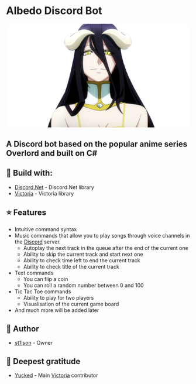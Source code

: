 # **Albedo Discord Bot**
![Alt Text](https://github.com/st1lson/AlbedoBot/blob/main/docs/images/header.png)
## A Discord bot based on the popular anime series Overlord and built on C#
## :paperclip: Build with: 
* [Discord.Net](https://github.com/discord-net/Discord.Net) - Discord.Net library
* [Victoria](https://github.com/Yucked/Victoria) - Victoria library
## :star: Features
* Intuitive command syntax 
* Music commands that allow you to play songs through voice channels in the [Discord](https://discord.com/) server.
  * Autoplay the next track in the queue after the end of the current one
  * Ability to skip the current track and start next one
  * Ability to check time left to end the current track
  * Ability to check title of the current track
* Text commands
  * You can flip a coin
  * You can roll a random number between 0 and 100
* Tic Tac Toe commands
  * Ability to play for two players
  * Visualisation of the current game board
* And much more will be added later
## :dragon_face: Author
* [st1lson](https://github.com/st1lson) - Owner
## :briefcase: Deepest gratitude
* [Yucked](https://github.com/Yucked) - Main [Victoria](https://github.com/Yucked/Victoria) contributor
